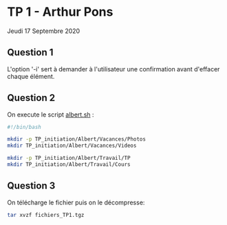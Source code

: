 # TP 1 - Arthur Pons
Jeudi 17 Septembre 2020

## Question 1
L'option '-i' sert à demander à l'utilisateur une confirmation avant d'effacer chaque élément.

## Question 2
On execute le script [albert.sh](https://github.com/unguest/dut_rt/blob/master/RTAM1105/albert.sh) : 

```bash
#!/bin/bash

mkdir -p TP_initiation/Albert/Vacances/Photos
mkdir TP_initiation/Albert/Vacances/Videos

mkdir -p TP_initiation/Albert/Travail/TP
mkdir TP_initiation/Albert/Travail/Cours
```
## Question 3
On télécharge le fichier puis on le décompresse: 

```bash
tar xvzf fichiers_TP1.tgz
```
